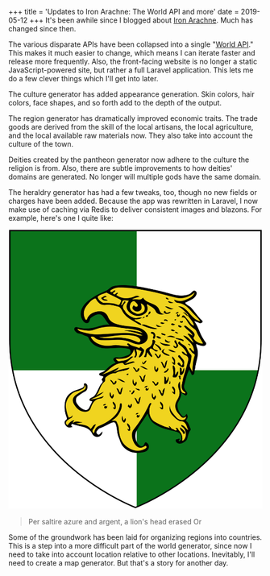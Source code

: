 +++
title = 'Updates to Iron Arachne: The World API and more'
date = 2019-05-12
+++
It's been awhile since I blogged about [Iron Arachne](https://ironarachne.com). Much has changed since then.

The various disparate APIs have been collapsed into a single "[World API](https://github.com/ironarachne/world)." This makes it much easier to change, which means I can iterate faster and release more frequently. Also, the front-facing website is no longer a static JavaScript-powered site, but rather a full Laravel application. This lets me do a few clever things which I'll get into later.

The culture generator has added appearance generation. Skin colors, hair colors, face shapes, and so forth add to the depth of the output.

The region generator has dramatically improved economic traits. The trade goods are derived from the skill of the local artisans, the local agriculture, and the local available raw materials now. They also take into account the culture of the town.

Deities created by the pantheon generator now adhere to the culture the religion is from. Also, there are subtle improvements to how deities' domains are generated. No longer will multiple gods have the same domain.

The heraldry generator has had a few tweaks, too, though no new fields or charges have been added. Because the app was rewritten in Laravel, I now make use of caching via Redis to deliver consistent images and blazons. For example, here's one I quite like:

![](eagles-head-erased.svg)

> Per saltire azure and argent, a lion's head erased Or

Some of the groundwork has been laid for organizing regions into countries. This is a step into a more difficult part of the world generator, since now I need to take into account location relative to other locations. Inevitably, I'll need to create a map generator. But that's a story for another day.
